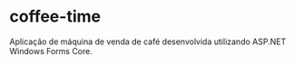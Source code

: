 # coffee-time
Aplicação de máquina de venda de café desenvolvida utilizando ASP.NET Windows Forms Core.


